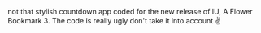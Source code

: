not that stylish countdown app coded for the new release of IU, A Flower Bookmark 3. The code is really ugly don't take it into account :v:
